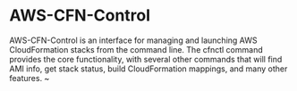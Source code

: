 # AWS-CFN-Control
AWS-CFN-Control is an interface for managing and launching AWS CloudFormation stacks from the command line. The cfnctl command provides the core functionality, with several other commands that will find AMI info, get stack status, build CloudFormation mappings, and many other features. ~
